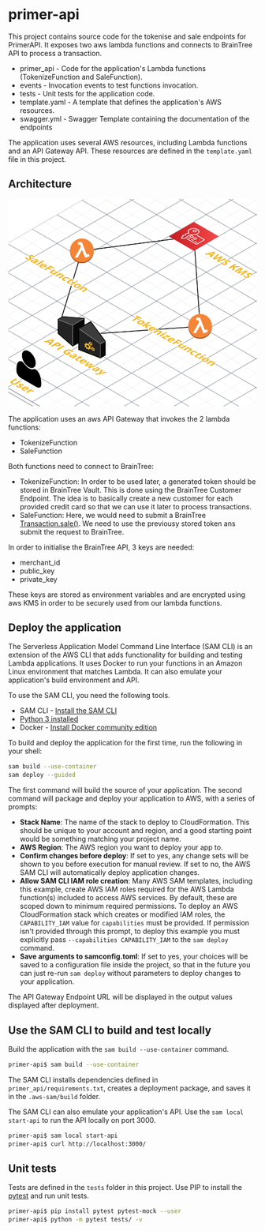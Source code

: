 # primer-api

This project contains source code for the tokenise and sale endpoints for PrimerAPI.
It exposes two aws lambda functions and connects to BrainTree API to process a transaction.

- primer_api - Code for the application's Lambda functions (TokenizeFunction and SaleFunction).
- events - Invocation events to test functions invocation.
- tests - Unit tests for the application code. 
- template.yaml - A template that defines the application's AWS resources.
- swagger.yml - Swagger Template containing the documentation of the endpoints

The application uses several AWS resources, including Lambda functions and an API Gateway API. These resources are defined in the `template.yaml` file in this project. 

## Architecture

![](./screenshots/architecture.png)

The application uses an aws API Gateway that invokes the 2 lambda functions:
- TokenizeFunction
- SaleFunction

Both functions need to connect to BrainTree:
- TokenizeFunction: In order to be used later, a generated token should be stored in BrainTree Vault. This is done using the BrainTree Customer Endpoint. The idea is to basically create a new customer for each provided credit card so that we can use it later to process transactions.
- SaleFunction: Here, we would need to submit a BrainTree [Transaction.sale()](https://developers.braintreepayments.com/reference/request/transaction/sale/python). We need to use the previousy stored token ans submit the request to BrainTree.

In order to initialise the BrainTree API, 3 keys are needed:
- merchant_id
- public_key
- private_key

These keys are stored as environment variables and are encrypted using aws KMS in order to be securely used from our lambda functions.

## Deploy the application

The Serverless Application Model Command Line Interface (SAM CLI) is an extension of the AWS CLI that adds functionality for building and testing Lambda applications. It uses Docker to run your functions in an Amazon Linux environment that matches Lambda. It can also emulate your application's build environment and API.

To use the SAM CLI, you need the following tools.

* SAM CLI - [Install the SAM CLI](https://docs.aws.amazon.com/serverless-application-model/latest/developerguide/serverless-sam-cli-install.html)
* [Python 3 installed](https://www.python.org/downloads/)
* Docker - [Install Docker community edition](https://hub.docker.com/search/?type=edition&offering=community)

To build and deploy the application for the first time, run the following in your shell:

```bash
sam build --use-container
sam deploy --guided
```

The first command will build the source of your application. The second command will package and deploy your application to AWS, with a series of prompts:

* **Stack Name**: The name of the stack to deploy to CloudFormation. This should be unique to your account and region, and a good starting point would be something matching your project name.
* **AWS Region**: The AWS region you want to deploy your app to.
* **Confirm changes before deploy**: If set to yes, any change sets will be shown to you before execution for manual review. If set to no, the AWS SAM CLI will automatically deploy application changes.
* **Allow SAM CLI IAM role creation**: Many AWS SAM templates, including this example, create AWS IAM roles required for the AWS Lambda function(s) included to access AWS services. By default, these are scoped down to minimum required permissions. To deploy an AWS CloudFormation stack which creates or modified IAM roles, the `CAPABILITY_IAM` value for `capabilities` must be provided. If permission isn't provided through this prompt, to deploy this example you must explicitly pass `--capabilities CAPABILITY_IAM` to the `sam deploy` command.
* **Save arguments to samconfig.toml**: If set to yes, your choices will be saved to a configuration file inside the project, so that in the future you can just re-run `sam deploy` without parameters to deploy changes to your application.

The API Gateway Endpoint URL will be displayed in the output values displayed after deployment.

## Use the SAM CLI to build and test locally

Build the application with the `sam build --use-container` command.

```bash
primer-api$ sam build --use-container
```

The SAM CLI installs dependencies defined in `primer_api/requirements.txt`, creates a deployment package, and saves it in the `.aws-sam/build` folder.


The SAM CLI can also emulate your application's API. Use the `sam local start-api` to run the API locally on port 3000.

```bash
primer-api$ sam local start-api
primer-api$ curl http://localhost:3000/
```

## Unit tests

Tests are defined in the `tests` folder in this project. Use PIP to install the [pytest](https://docs.pytest.org/en/latest/) and run unit tests.

```bash
primer-api$ pip install pytest pytest-mock --user
primer-api$ python -m pytest tests/ -v
```

